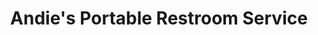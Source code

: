 ---
title: "Andie's Portable Restroom Service"
url: /santa-fe/andies-portable-restroom-service/
shop: storage rental
---